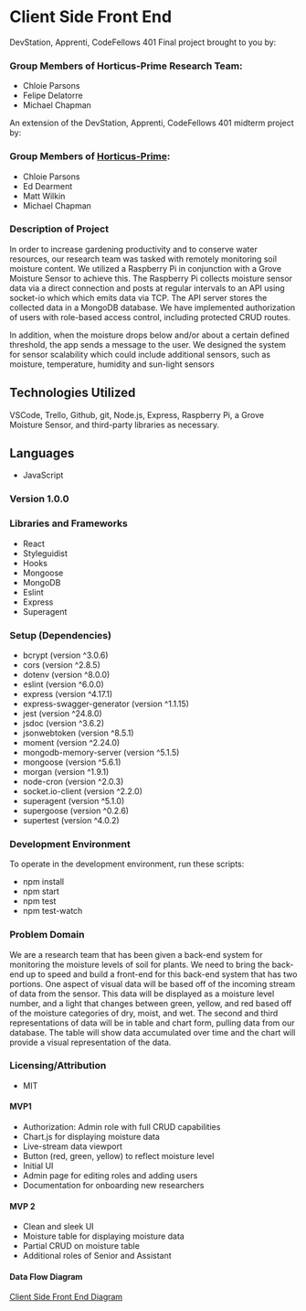 # Client Side Front End

DevStation, Apprenti, CodeFellows 401 Final project brought to you by:

### Group Members of Horticus-Prime Research Team:

* Chloie Parsons
* Felipe Delatorre
* Michael Chapman

An extension of the DevStation, Apprenti, CodeFellows 401 midterm project by:

### Group Members of [Horticus-Prime](https://github.com/horticus-prime):

* Chloie Parsons
* Ed Dearment
* Matt Wilkin
* Michael Chapman

### Description of Project

In order to increase gardening productivity and to conserve water resources, our research team was tasked with remotely monitoring soil moisture content. We utilized a Raspberry Pi in conjunction with a Grove Moisture Sensor to achieve this. The Raspberry Pi collects moisture sensor data via a direct connection and posts at regular intervals to an API using socket-io which which emits data via TCP. The API server stores the collected data in a MongoDB database. We have implemented authorization of users with role-based access control, including protected CRUD routes.

In addition, when the moisture drops below and/or about a certain defined threshold, the app sends a message to the user.
We designed the system for sensor scalability which could include additional sensors, such as moisture, temperature, humidity and sun-light sensors

## Technologies Utilized 

VSCode, Trello, Github, git, Node.js, Express, Raspberry Pi, a Grove Moisture Sensor, and third-party libraries as necessary.

## Languages
* JavaScript

### Version 1.0.0
### Libraries and Frameworks
* React
* Styleguidist
* Hooks
* Mongoose
* MongoDB
* Eslint
* Express
* Superagent

### Setup (Dependencies)
- bcrypt (version ^3.0.6)
- cors (version ^2.8.5)
- dotenv (version ^8.0.0)
- eslint (version ^6.0.0)
- express (version ^4.17.1)
- express-swagger-generator (version ^1.1.15)
- jest (version ^24.8.0)
- jsdoc (version ^3.6.2)
- jsonwebtoken (version ^8.5.1)
- moment (version ^2.24.0)
- mongodb-memory-server (version ^5.1.5)
- mongoose (version ^5.6.1)
- morgan (version ^1.9.1)
- node-cron (version ^2.0.3)
- socket.io-client (version ^2.2.0)
- superagent (version ^5.1.0)
- supergoose (version ^0.2.6)
- supertest (version ^4.0.2)

### Development Environment
To operate in the development environment, run these scripts:
* npm install
* npm start
* npm test
* npm test-watch

### Problem Domain

We are a research team that has been given a back-end system for monitoring the moisture levels of soil for plants. We need to bring the back-end up to speed and build a front-end for this back-end system that has two portions. One aspect of visual data will be based off of the incoming stream of data from the sensor. This data will be displayed as a moisture level number, and a light that changes between green, yellow, and red based off of the moisture categories of dry, moist, and wet. The second and third representations of data will be in table and chart form, pulling data from our database. The table will show data accumulated over time and the chart will provide a visual representation of the data.

### Licensing/Attribution
* MIT

#### MVP1
* Authorization: Admin role with full CRUD capabilities
* Chart.js for displaying moisture data
* Live-stream data viewport
* Button (red, green, yellow) to reflect moisture level
* Initial UI
* Admin page for editing roles and adding users
* Documentation for onboarding new researchers

#### MVP 2
* Clean and sleek UI
* Moisture table for displaying moisture data
* Partial CRUD on moisture table
* Additional roles of Senior and Assistant

#### Data Flow Diagram

[Client Side Front End Diagram](src/assets/client-side-front-end.JPG)
